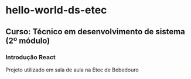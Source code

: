 # hello-world-ds-etec 

## Curso: Técnico em desenvolvimento de sistema (2º módulo)
### Introdução React
Projeto utilizado em sala de aula na Etec de Bebedouro
